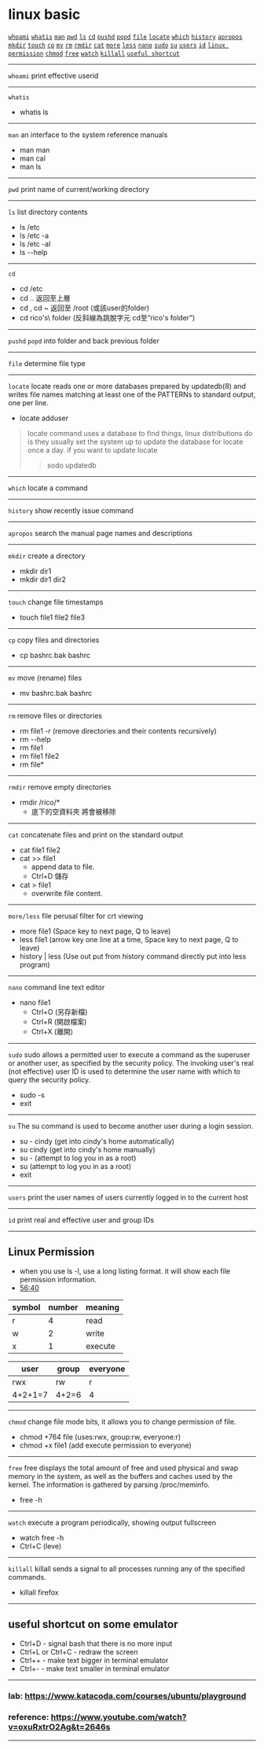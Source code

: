 # linux basic
<a href="#whoami">`whoami`</a>
<a href="#whatis">`whatis`</a>
<a href="#man">`man`</a>
<a href="#pwd">`pwd`</a>
<a href="#ls">`ls`</a>
<a href="#cd">`cd`</a>
<a href="#pushd">`pushd`</a>
<a href="#popd">`popd`</a>
<a href="#file">`file`</a>
<a href="#locate">`locate`</a>
<a href="#which">`which`</a>
<a href="#history">`history`</a>
<a href="#apropos">`apropos`</a>
<a href="#mkdir">`mkdir`</a>
<a href="#touch">`touch`</a>
<a href="#cp">`cp`</a>
<a href="#mv">`mv`</a>
<a href="#rm">`rm`</a>
<a href="#rmdir">`rmdir`</a>
<a href="#cat">`cat`</a>
<a href="#more">`more`</a>
<a href="#less">`less`</a>
<a href="#nano">`nano`</a>
<a href="#sudo">`sudo`</a>
<a href="#su">`su`</a>
<a href="#users">`users`</a>
<a href="#id">`id`</a>
<a href="#linuxpermission">`linux permission`</a>
<a href="#chmod">`chmod`</a>
<a href="#free">`free`</a>
<a href="#watch">`watch`</a>
<a href="#killall">`killall`</a>
<a href="#usefulshortcut">`useful shortcut`</a>


-------------
<div id="whoami"></div>

`whoami` print effective userid 

-------------
<div id="whatis"></div>

`whatis`
- whatis ls

-------------
<div id="man"></div>

`man` an interface to the system reference manuals
- man man
- man cal
- man ls

-------------
<div id="pwd"></div>

`pwd` print name of current/working directory

-------------
<div id="ls"></div>

`ls` list directory contents
- ls /etc
- ls /etc -a
- ls /etc -al
- ls --help

-------------
<div id="cd"></div>

`cd`
- cd /etc
- cd .. 返回至上層
- cd , cd ~ 返回至 /root (或該user的folder)
- cd rico's\\ folder (反斜線為跳脫字元 cd至“rico's folder”)

-------------
<div id="pushdpopd"></div>

`pushd` `popd` into folder and back previous folder


-------------
<div id="file"></div>

`file` determine file type

-------------
<div id="locate"></div>

`locate` locate  reads  one or more databases prepared by updatedb(8) and writes file names matching at least one of the PATTERNs to standard output, one per line.

- locate adduser

>locate command uses a database to find things,
linux distributions do is they usually set the system up to update the database for locate once a day. if you want to update locate
> >sodo updatedb


-------------
<div id="which"></div>

`which` locate a command

-------------
<div id="history"></div>

`history` show recently issue command

-------------
<div id="apropos"></div>

`apropos` search the manual page names and descriptions


-------------
<div id="mkdir"></div>

`mkdir` create a directory
- mkdir dir1
- mkdir dir1 dir2

-------------
<div id="touch"></div>

`touch` change file timestamps
- touch file1 file2 file3

-------------
<div id="cp"></div>

`cp` copy files and directories
- cp bashrc.bak bashrc

-------------
<div id="mv"></div>

`mv` move (rename) files
- mv bashrc.bak bashrc

-------------
<div id="rm"></div>

`rm` remove files or directories
- rm file1 -r (remove directories and their contents recursively)
- rm --help
- rm file1
- rm file1 file2
- rm file*

-------------
<div id="rmdir"></div>

`rmdir` remove empty directories
- rmdir /rico/* 
   - 底下的空資料夾 將會被移除

-------------
<div id="cat"></div>

`cat` concatenate files and print on the standard output
- cat file1 file2
- cat >> file1
  - append data to file.
  - Ctrl+D 儲存
- cat > file1
  - overwrite file content.

-------------
<div id="more/less"></div>

`more/less` file perusal filter for crt viewing
- more file1 (Space key to next page, Q to leave)
- less file1 (arrow key one line at a time, Space key to next page, Q to leave)
- history | less (Use out put from history command directly put into less program)

-------------
<div id="nano"></div>

`nano` command line text editor
- nano file1
  - Ctrl+O (另存新檔)
  - Ctrl+R (開啟檔案)
  - Ctrl+X (離開)

-------------
<div id="sudo"></div>

`sudo` sudo allows a permitted user to execute a command as the superuser or another user, as specified
     by the security policy.  The invoking user's real (not effective) user ID is used to determine
     the user name with which to query the security policy.

- sudo -s 
- exit

-------------
<div id="su"></div>

`su` The su command is used to become another user during a login session.

- su - cindy (get into cindy's home automatically)
- su cindy (get into cindy's home manually)
- su - (attempt to log you in as a root)
- su (attempt to log you in as a root)
- exit

-------------
<div id="users"></div>

`users` print the user names of users currently logged in to the current host

-------------
<div id="id"></div>

`id` print real and effective user and group IDs

-------------
<div id="linuxpermission"></div>

## Linux Permission

- when you use ls -l, use a long listing format. it will show each file permission information.
- <a href="https://www.youtube.com/watch?v=oxuRxtrO2Ag&list=PLbfiCCN9Jz9AvByif7bScObtuIGdc3XOm&index=1&t=22s">56:40</a>

|symbol|number|meaning|
|----|----|----|
|r|4|read|
|w|2|write|
|x|1|execute|

|user|group|everyone|
|----|----|----|
|rwx|rw|r|
|4+2+1=7|4+2=6|4|

-------------
<div id="chmod"></div>

`chmod` change file mode bits, it allows you to change permission of file.

- chmod +764 file (uses:rwx, group:rw, everyone:r)
- chmod +x file1 (add execute permission to everyone)

-------------
<div id="free"></div>

`free` free  displays  the  total  amount of free and used physical and swap memory in the system, as
well as the buffers and caches used by the kernel. The  information  is  gathered  by  parsing
/proc/meminfo.

- free -h

-------------
<div id="watch"></div>

`watch` execute a program periodically, showing output fullscreen

- watch free -h
- Ctrl+C (leve)

-------------
<div id="killall"></div>

`killall` killall sends a signal to all processes running any of the specified commands.

- killall firefox


-------------
<div id="usefulshortcut"></div>

## useful shortcut on some emulator

- Ctrl+D - signal bash that there is no more input
- Ctrl+L or Ctrl+C - redraw the screen
- Ctrl++ - make text bigger in terminal emulator
- Ctrl+- - make text smaller in terminal emulator


-------

### lab: https://www.katacoda.com/courses/ubuntu/playground
### reference: https://www.youtube.com/watch?v=oxuRxtrO2Ag&t=2646s

-------









